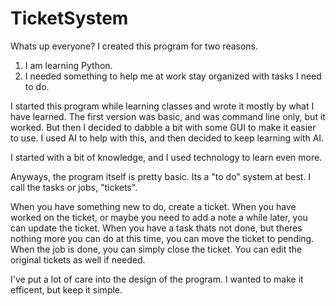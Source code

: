# TicketSystem
Whats up everyone? 
I created this program for two reasons.

  1. I am learning Python.
  2. I needed something to help me at work stay organized with tasks I need to do.

I started this program while learning classes and wrote it mostly by what I have learned. 
The first version was basic, and was command line only, but it worked.
But then I decided to dabble a bit with some GUI to make it easier to use.
I used AI to help with this, and then decided to keep learning with AI.

I started with a bit of knowledge, and I used technology to learn even more.

Anyways, the program itself is pretty basic. Its a "to do" system at best.
I call the tasks or jobs, "tickets".

When you have something new to do, create a ticket.
When you have worked on the ticket, or maybe you need to add a note a while later, you can update the ticket.
When you have a task thats not done, but theres nothing more you can do at this time, you can move the ticket to pending.
When the job is done, you can simply close the ticket.
You can edit the original tickets as well if needed.

I've put a lot of care into the design of the program. I wanted to make it efficent, but keep it simple.

